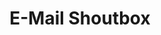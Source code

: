 ---
layout: article
title: E-Mail Shoutbox
description: 
  - Dieses Template ermöglicht es E-Mails an eine vorgegebene Adresse zu versenden. Der Inhalt kann über einen Touchscreen eingegeben werden.
lang: de
weight: 210
isDraft: false
ref: Email_Shoutbox
category:
image: Email_Shoutbox_EN.png
download: Email_Shoutbox_EN.pbmx
overview_description:
overview_benefits:
overview_data_sources:
---